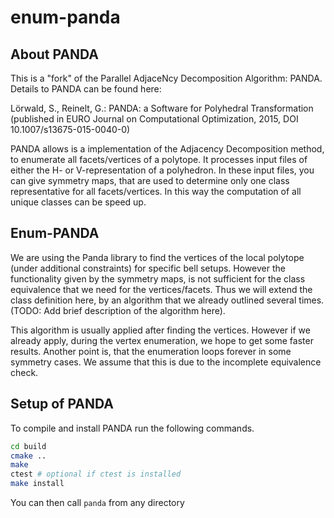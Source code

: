 # enum-panda

## About PANDA
This is a "fork" of the Parallel AdjaceNcy Decomposition Algorithm: PANDA. 
Details to PANDA can be found here:

Lörwald, S., Reinelt, G.: PANDA: a Software for Polyhedral Transformation (published in EURO Journal on Computational Optimization, 2015, DOI 10.1007/s13675-015-0040-0)

PANDA allows is a implementation of the Adjacency Decomposition method, to enumerate all facets/vertices of a polytope.
It processes input files of either the H- or V-representation of a polyhedron. In these input files, you can give symmetry
maps, that are used to determine only one class representative for all facets/vertices. 
In this way the computation of all unique classes can be speed up.

## Enum-PANDA
We are using the Panda library to find the vertices of the local polytope (under additional constraints) for specific
bell setups. However the functionality given by the symmetry maps, is not sufficient for the class equivalence that 
we need for the vertices/facets. 
Thus we will extend the class definition here, by an algorithm that we already outlined several times. 
(TODO: Add brief description of the algorithm here).

This algorithm is usually applied after finding the vertices. However if we already apply, during the vertex enumeration, 
we hope to get some faster results. 
Another point is, that the enumeration loops forever in some symmetry cases. We assume that this is due to the incomplete
equivalence check. 

## Setup of PANDA
To compile and install PANDA run the following commands.

```bash
cd build
cmake ..
make
ctest # optional if ctest is installed
make install
```

You can then call ``panda`` from any directory 